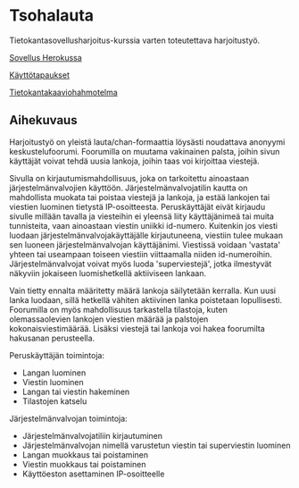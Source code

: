# Tsohalauta

Tietokantasovellusharjoitus-kurssia varten toteutettava harjoitustyö.  

[Sovellus Herokussa](https://tsohalankku.herokuapp.com/)  

[Käyttötapaukset](https://github.com/Tubaias/tsohalauta/blob/master/documentation/userstories.md)  

[Tietokantakaaviohahmotelma](https://github.com/Tubaias/tsohalauta/blob/master/documentation/db_diagram.png)

## Aihekuvaus

Harjoitustyö on yleistä lauta/chan-formaattia löysästi noudattava anonyymi keskustelufoorumi. Foorumilla on muutama vakinainen palsta, joihin sivun käyttäjät voivat tehdä uusia lankoja, joihin taas voi kirjoittaa viestejä. 

Sivulla on kirjautumismahdollisuus, joka on tarkoitettu ainoastaan järjestelmänvalvojien käyttöön. Järjestelmänvalvojatilin kautta on mahdollista muokata tai poistaa viestejä ja lankoja, ja estää lankojen tai viestien luominen tietystä IP-osoitteesta. Peruskäyttäjät eivät kirjaudu sivulle millään tavalla ja viesteihin ei yleensä liity käyttäjänimeä tai muita tunnisteita, vaan ainoastaan viestin uniikki id-numero. Kuitenkin jos viesti luodaan järjestelmänvalvojakäyttäjälle kirjautuneena, viestiin tulee mukaan sen luoneen järjestelmänvalvojan käyttäjänimi. Viestissä voidaan 'vastata' yhteen tai useampaan toiseen viestiin viittaamalla niiden id-numeroihin. Järjestelmänvalvojat voivat myös luoda 'superviestejä', jotka ilmestyvät näkyviin jokaiseen luomishetkellä aktiiviseen lankaan.

Vain tietty ennalta määritetty määrä lankoja säilytetään kerralla. Kun uusi lanka luodaan, sillä hetkellä vähiten aktiivinen lanka poistetaan lopullisesti. Foorumilla on myös mahdollisuus tarkastella tilastoja, kuten olemassaolevien lankojen viestien määrää ja palstojen kokonaisviestimäärää. Lisäksi viestejä tai lankoja voi hakea foorumilta hakusanan perusteella.

Peruskäyttäjän toimintoja:
- Langan luominen
- Viestin luominen
- Langan tai viestin hakeminen
- Tilastojen katselu

Järjestelmänvalvojan toimintoja:
- Järjestelmänvalvojatiliin kirjautuminen
- Järjestelmänvalvojan nimellä varustetun viestin tai superviestin luominen
- Langan muokkaus tai poistaminen
- Viestin muokkaus tai poistaminen
- Käyttöeston asettaminen IP-osoitteelle

